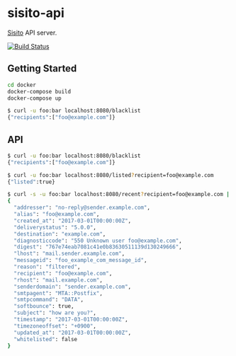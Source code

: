 # sisito-api

[Sisito](https://github.com/winebarrel/sisito) API server.

[![Build Status](https://travis-ci.org/winebarrel/sisito-api.svg?branch=master)](https://travis-ci.org/winebarrel/sisito-api)

## Getting Started

```sh
cd docker
docker-compose build
docker-compose up
```

```sh
$ curl -u foo:bar localhost:8080/blacklist
{"recipients":["foo@example.com"]}
```

## API

```sh
$ curl -u foo:bar localhost:8080/blacklist
{"recipients":["foo@example.com"]}
```

```sh
$ curl -u foo:bar localhost:8080/listed?recipient=foo@example.com
{"listed":true}
```

```sh
$ curl -s -u foo:bar localhost:8080/recent?recipient=foo@example.com | jq .
{
  "addresser": "no-reply@sender.example.com",
  "alias": "foo@example.com",
  "created_at": "2017-03-01T00:00:00Z",
  "deliverystatus": "5.0.0",
  "destination": "example.com",
  "diagnosticcode": "550 Unknown user foo@example.com",
  "digest": "767e74eab7081c41e0b83630511139d130249666",
  "lhost": "mail.sender.example.com",
  "messageid": "foo_example_com_message_id",
  "reason": "filtered",
  "recipient": "foo@example.com",
  "rhost": "mail.example.com",
  "senderdomain": "sender.example.com",
  "smtpagent": "MTA::Postfix",
  "smtpcommand": "DATA",
  "softbounce": true,
  "subject": "how are you?",
  "timestamp": "2017-03-01T00:00:00Z",
  "timezoneoffset": "+0900",
  "updated_at": "2017-03-01T00:00:00Z",
  "whitelisted": false
}
```
